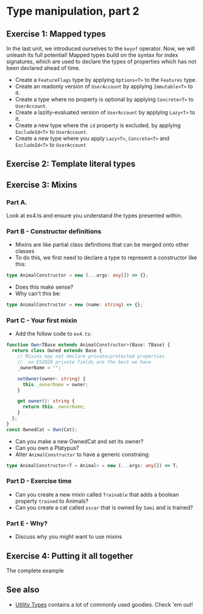# Type manipulation, part 2

## Exercise 1: Mapped types

In the last unit, we introduced ourselves to the `keyof` operator. Now, we will unleash its full potential! Mapped types build on the syntax for index signatures, which are used to declare the types of properties which has not been declared ahead of time.

- Create a `FeatureFlags` type by applying `Options<T>` to the `Features` type.
- Create an readonly version of `UserAccount` by applying `Immutable<T>` to it.
- Create a type where no property is optional by applying `Concrete<T>` to `UserAccount`.
- Create a lazilly-evaluated version of `UserAccount` by applying `Lazy<T>` to it.
- Create a new type where the `id` property is excluded, by applying `ExcludeId<T>` to `UserAccount`.
- Create a new type where you apply `Lazy<T>`, `Concrete<T>` and `ExcludeId<T>` to `UserAccount`

## Exercise 2: Template literal types

## Exercise 3: Mixins

### Part A.

Look at ex4.ts and ensure you understand the types presented within.

### Part B - Constructor definitions

- Mixins are like partial class definitions that can be merged onto other classes
- To do this, we first need to declare a type to represent a constructor like this:

```ts
type AnimalConstructor = new (...args: any[]) => {};
```

- Does this make sense?
- Why can't this be:

```ts
type AnimalConstructor = new (name: string) => {};
```

### Part C - Your first mixin

- Add the follow code to `ex4.ts`:

```ts
function Own<TBase extends AnimalConstructor>(Base: TBase) {
  return class Owned extends Base {
    // Mixins may not declare private/protected properties
    //	so ES2020 private fields are the best we have
    _ownerName = "";

    setOwner(owner: string) {
      this._ownerName = owner;
    }

    get owner(): string {
      return this._ownerName;
    }
  };
}
const OwnedCat = Own(Cat);
```

- Can you make a new OwnedCat and set its owner?
- Can you own a Platypus?
- Alter `AnimalConstructor` to have a generic constraing:

```ts
type AnimalConstructor<T = Animal> = new (...args: any[]) => T;
```

### Part D - Exercise time

- Can you create a new mixin called `Trainable` that adds a boolean property `trained` to Animals?
- Can you create a cat called `oscar` that is owned by `Sami` and is trained?

### Part E - Why?

- Discuss why you might want to use mixins

## Exercise 4: Putting it all together

The complete example

## See also

- [Utility Types](https://www.typescriptlang.org/docs/handbook/utility-types.html) contains a lot of commonly used goodies. Check 'em out!
